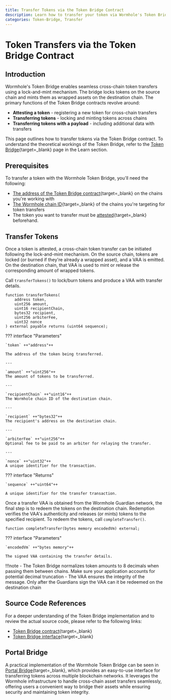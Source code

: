 ```yaml
---
title: Transfer Tokens via the Token Bridge Contract
description: Learn how to transfer your token via Wormhole's Token Bridge for seamless multichain token transfers with a lock-and-mint mechanism and cross-chain asset management.
categories: Token-Bridge, Transfer
---
```


# Token Transfers via the Token Bridge Contract

## Introduction 

Wormhole's Token Bridge enables seamless cross-chain token transfers using a lock-and-mint mechanism. The bridge locks tokens on the source chain and mints them as wrapped assets on the destination chain. The primary functions of the Token Bridge contracts revolve around:

- **Attesting a token** - registering a new token for cross-chain transfers
- **Transferring tokens** - locking and minting tokens across chains
- **Transferring tokens with a payload** - including additional data with transfers

This page outlines how to transfer tokens via the Token Bridge contract. To understand the theoretical workings of the Token Bridge, refer to the [Token Bridge](/docs/products/token-bridge/overview/){target=\_blank} page in the Learn section. 

## Prerequisites

To transfer a token with the Wormhole Token Bridge, you'll need the following:

- [The address of the Token Bridge contract](/docs/products/reference/contract-addresses/#token-bridge){target=\_blank} on the chains you're working with
- [The Wormhole chain ID](/docs/products/reference/chain-ids/){target=\_blank} of the chains you're targeting for token transfers
- The token you want to transfer must be [attested](/docs/products/token-bridge/guides/attest-tokens/){target=\_blank} beforehand.

## Transfer Tokens 

Once a token is attested, a cross-chain token transfer can be initiated following the lock-and-mint mechanism. On the source chain, tokens are locked (or burned if they're already a wrapped asset), and a VAA is emitted. On the destination chain, that VAA is used to mint or release the corresponding amount of wrapped tokens.

Call `transferTokens()` to lock/burn tokens and produce a VAA with transfer details.

```solidity
function transferTokens(
    address token,
    uint256 amount,
    uint16 recipientChain,
    bytes32 recipient,
    uint256 arbiterFee,
    uint32 nonce
) external payable returns (uint64 sequence);
```

??? interface "Parameters"

    `token` ++"address"++
        
    The address of the token being transferred.

    ---

    `amount` ++"uint256"++  
    The amount of tokens to be transferred.

    ---

    `recipientChain` ++"uint16"++  
    The Wormhole chain ID of the destination chain.

    ---

    `recipient` ++"bytes32"++  
    The recipient's address on the destination chain.

    ---

    `arbiterFee` ++"uint256"++  
    Optional fee to be paid to an arbiter for relaying the transfer.

    ---

    `nonce` ++"uint32"++  
    A unique identifier for the transaction.

??? interface "Returns"

    `sequence` ++"uint64"++
    
    A unique identifier for the transfer transaction.

Once a transfer VAA is obtained from the Wormhole Guardian network, the final step is to redeem the tokens on the destination chain. Redemption verifies the VAA's authenticity and releases (or mints) tokens to the specified recipient. To redeem the tokens, call `completeTransfer()`.

```solidity
function completeTransfer(bytes memory encodedVm) external;
```

??? interface "Parameters"

    `encodedVm` ++"bytes memory"++
    
    The signed VAA containing the transfer details.

!!!note
    - The Token Bridge normalizes token amounts to 8 decimals when passing them between chains. Make sure your application accounts for potential decimal truncation
    - The VAA ensures the integrity of the message. Only after the Guardians sign the VAA can it be redeemed on the destination chain

## Source Code References

For a deeper understanding of the Token Bridge implementation and to review the actual source code, please refer to the following links:

- [Token Bridge contract](https://github.com/wormhole-foundation/wormhole/blob/main/ethereum/contracts/bridge/Bridge.sol){target=\_blank}
- [Token Bridge interface](https://github.com/wormhole-foundation/wormhole-solidity-sdk/blob/main/src/interfaces/ITokenBridge.sol){target=\_blank}

## Portal Bridge

A practical implementation of the Wormhole Token Bridge can be seen in [Portal Bridge](https://portalbridge.com/){target=\_blank}, which provides an easy-to-use interface for transferring tokens across multiple blockchain networks. It leverages the Wormhole infrastructure to handle cross-chain asset transfers seamlessly, offering users a convenient way to bridge their assets while ensuring security and maintaining token integrity.
